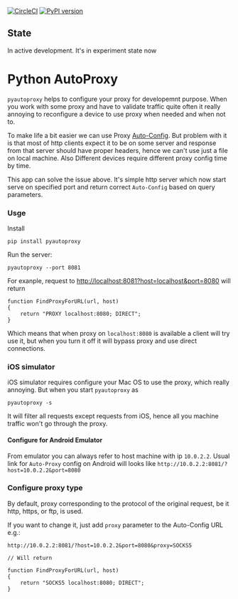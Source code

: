 [![CircleCI](https://circleci.com/gh/yamsergey/pyautoproxy.svg?style=svg&circle-token=a3ff3d7f5da08b8af00e14b5f704d375855f5685)](https://circleci.com/gh/yamsergey/pyautoproxy) [![PyPI version](https://badge.fury.io/py/pyautoproxy.svg)](https://badge.fury.io/py/pyautoproxy)

## State 
In active development. It's in experiment state now

# Python AutoProxy

`pyautoproxy` helps to configure your proxy for developemnt purpose.
When you work with some proxy and have to validate traffic quite often it really annoying to reconfigure a device to use proxy when needed and when not to.

To make life a bit easier we can use Proxy [Auto-Config](https://en.wikipedia.org/wiki/Proxy_auto-config). But problem with it is that most of http clients expect it to be on some server and response from that server should have proper headers, hence we can't use just a file on local machine.  Also Different devices require different proxy config time by time.

This app can solve the issue above. It's simple http server which now start serve on specified port and return correct `Auto-Config` based on query parameters.

### Usge 

Install
```
pip install pyautoproxy
```

Run the server:
```
pyautoproxy --port 8081
```

For exanple, request to [http://localhost:8081?host=localhost&port=8080](http://localhost:8081/?host=localhost&port=8080) will return
```
function FindProxyForURL(url, host)
{
    return "PROXY localhost:8080; DIRECT";
}

```

Which means that when proxy on `localhost:8080` is available a client will try use it, but when you turn it off it will bypass proxy and use direct connections.

### iOS simulator

iOS simulator requires configure your Mac OS to use the proxy, which really annoying. But when you start `pyautoproxy` as
```
pyautoproxy -s
``` 

It will filter all requests except requests from iOS, hence all you machine traffic won't go through the proxy.  
#### Configure for Android Emulator
From emulator you can always refer to host machine with ip `10.0.2.2`. Usual link for `Auto-Proxy` config on Android will looks like `http://10.0.2.2:8081/?host=10.0.2.2&port=8080` 


### Configure proxy type

By default, proxy corresponding to the protocol of the original request, be it http, https, or ftp, is used.

If you want to change it, just add `proxy` parameter to the Auto-Config URL e.g.:
```
http://10.0.2.2:8081/?host=10.0.2.2&port=8080&proxy=SOCKS5

// Will return

function FindProxyForURL(url, host)
{
    return "SOCKS5 localhost:8080; DIRECT";
}
```